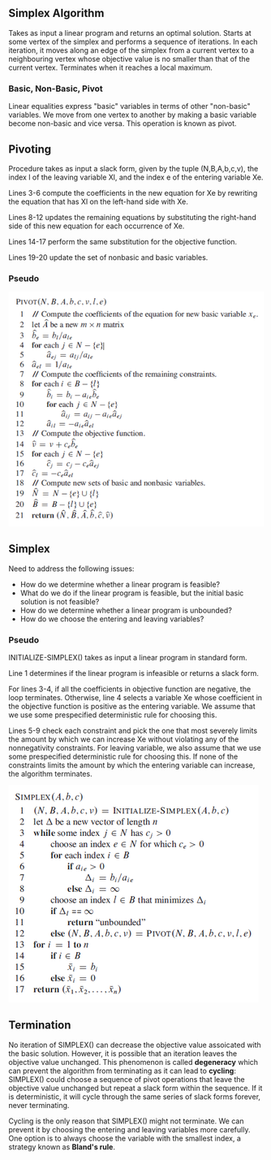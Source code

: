 ## Simplex Algorithm

Takes as input a linear program and returns an optimal solution. Starts at some vertex of the simplex and performs a sequence of iterations. In each iteration, it moves along an edge of the simplex from a current vertex to a neighbouring vertex whose objective value is no smaller than that of the current vertex. Terminates when it reaches a local maximum.

### Basic, Non-Basic, Pivot

Linear equalities express "basic" variables in terms of other "non-basic" variables. We move from one vertex to another by making a basic variable become non-basic and vice versa. This operation is known as pivot.

## Pivoting

Procedure takes as input a slack form, given by the tuple (N,B,A,b,c,v), the index l of the leaving variable Xl, and the index e of the entering variable Xe.

Lines 3-6 compute the coefficients in the new equation for Xe by rewriting the equation that has Xl on the left-hand side with Xe.

Lines 8-12 updates the remaining equations by substituting the right-hand side of this new equation for each occurrence of Xe.

Lines 14-17 perform the same substitution for the objective function.

Lines 19-20 update the set of nonbasic and basic variables.

### Pseudo

<img src="../../../assets/simplex-pivot.PNG">

## Simplex

Need to address the following issues:

- How do we determine whether a linear program is feasible?
- What do we do if the linear program is feasible, but the initial basic solution is not feasible?
- How do we determine whether a linear program is unbounded?
- How do we choose the entering and leaving variables?

### Pseudo

INITIALIZE-SIMPLEX() takes as input a linear program in standard form.

Line 1 determines if the linear program is infeasible or returns a slack form.

For lines 3-4, if all the coefficients in objective function are negative, the loop terminates. Otherwise, line 4 selects a variable Xe whose coefficient in the objective function is positive as the entering variable. We assume that we use some prespecified deterministic rule for choosing this.

Lines 5-9 check each constraint and pick the one that most severely limits the amount by which we can increase Xe without violating any of the nonnegativity constraints. For leaving variable, we also assume that we use some prespecified deterministic rule for choosing this. If none of the constraints limits the amount by which the entering variable can increase, the algorithm terminates.

<img src="../../../assets/simplex-algo.PNG">

## Termination

No iteration of SIMPLEX() can decrease the objective value assoicated with the basic solution. However, it is possible that an iteration leaves the objective value unchanged. This phenomenon is called **degeneracy** which can prevent the algorithm from terminating as it can lead to **cycling**: SIMPLEX() could choose a sequence of pivot operations that leave the objective value unchanged but repeat a slack form within the sequence. If it is deterministic, it will cycle through the same series of slack forms forever, never terminating.

Cycling is the only reason that SIMPLEX() might not terminate. We can prevent it by choosing the entering and leaving variables more carefully. One option is to always choose the variable with the smallest index, a strategy known as **Bland's rule**.
